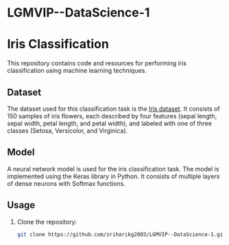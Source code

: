 # LGMVIP--DataScience-1
# Iris Classification

This repository contains code and resources for performing iris classification using machine learning techniques.

## Dataset

The dataset used for this classification task is the [Iris dataset](https://archive.ics.uci.edu/ml/datasets/iris). It consists of 150 samples of iris flowers, each described by four features (sepal length, sepal width, petal length, and petal width), and labeled with one of three classes (Setosa, Versicolor, and Virginica).

## Model

A neural network model is used for the iris classification task. The model is implemented using the Keras library in Python. It consists of multiple layers of dense neurons with Softmax functions.

## Usage

1. Clone the repository:

   ```bash
   git clone https://github.com/sriharikg2003/LGMVIP--DataScience-1.git
